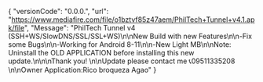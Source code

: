{
"versionCode": "0.0.0.",
 "url": "https://www.mediafire.com/file/o1bztvf85z47aem/PhilTech+Tunnel+v4.1.apk/file",
 "Message": "PhilTech Tunnel v4 (SSH+WS/SlowDNS/SSL/SSL+WS)\n\nNew Build with new Features\n\n-Fix some Bugs\n\n-Working for Android 8-11\n\n-New Light MB\n\nNote: Uninstall the OLD APPLICATION before installing this new update.\n\n\nThank you!
\n\nUpdate please contact me 📞09511335208 \n\nOwner Application:Rico broqueza Agao"
}
